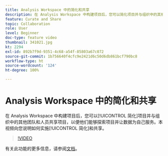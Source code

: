 ```yaml
---
title: Analysis Workspace 中的简化和共享
description: 在 Analysis Workspace 中构建项目后，您可以简化项目并与组织中的其他团队和人员共享项目，以便他们能够探索项目并让数据为自己服务。 本视频向您说明如何实施简化和共享。
feature: Curate and Share
topic: Collaboration
role: User
level: Beginner
doc-type: feature video
thumbnail: 341021.jpg
kt: 2294
exl-id: 892b7f9d-9351-4c68-a54f-85803a67c072
source-git-commit: 1b756640f4cfc9e2421d6c50d6db861bcf790bc8
workflow-type: ht
source-wordcount: '124'
ht-degree: 100%

---
```


# Analysis Workspace 中的简化和共享

在 Analysis Workspace 中构建项目后，您可以[!UICONTROL 简化]项目并与组织中的其他团队和人员共享项目，以便他们能够探索项目并让数据为自己服务。本视频向您说明如何实施[!UICONTROL 简化]和共享。

>[!VIDEO](https://video.tv.adobe.com/v/341021/?quality=12&learn=on)

有关此功能的更多信息，请参阅[文档](https://experienceleague.adobe.com/docs/analytics/analyze/analysis-workspace/curate-share/curate.html?lang=zh-Hans)。

